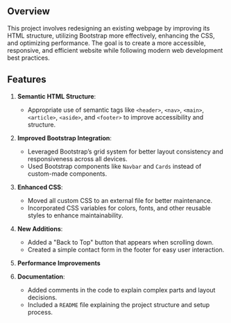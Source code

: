 ## Overview
This project involves redesigning an existing webpage by improving its HTML structure, utilizing Bootstrap more effectively, enhancing the CSS, and optimizing performance. The goal is to create a more accessible, responsive, and efficient website while following modern web development best practices.

## Features
1. **Semantic HTML Structure**:
   - Appropriate use of semantic tags like `<header>`, `<nav>`, `<main>`, `<article>`, `<aside>`, and `<footer>` to improve accessibility and structure.
   
2. **Improved Bootstrap Integration**:
   - Leveraged Bootstrap’s grid system for better layout consistency and responsiveness across all devices.
   - Used Bootstrap components like `Navbar` and `Cards` instead of custom-made components.
   
3. **Enhanced CSS**:
   - Moved all custom CSS to an external file for better maintenance.
   - Incorporated CSS variables for colors, fonts, and other reusable styles to enhance maintainability.
   
4. **New Additions**:
   - Added a "Back to Top" button that appears when scrolling down.
   - Created a simple contact form in the footer for easy user interaction.
   
5. **Performance Improvements**

6. **Documentation**:
   - Added comments in the code to explain complex parts and layout decisions.
   - Included a `README` file explaining the project structure and setup process.
